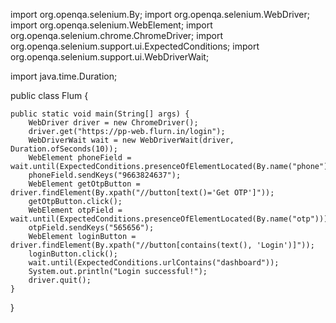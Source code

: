 import org.openqa.selenium.By;
import org.openqa.selenium.WebDriver;
import org.openqa.selenium.WebElement;
import org.openqa.selenium.chrome.ChromeDriver;
import org.openqa.selenium.support.ui.ExpectedConditions;
import org.openqa.selenium.support.ui.WebDriverWait;

import java.time.Duration;

public class Flum {

	public static void main(String[] args) {
		WebDriver driver = new ChromeDriver();
		driver.get("https://pp-web.flurn.in/login");
		WebDriverWait wait = new WebDriverWait(driver, Duration.ofSeconds(10));
		WebElement phoneField = wait.until(ExpectedConditions.presenceOfElementLocated(By.name("phone")));
		phoneField.sendKeys("9663824637");
		WebElement getOtpButton = driver.findElement(By.xpath("//button[text()='Get OTP']"));
		getOtpButton.click();
		WebElement otpField = wait.until(ExpectedConditions.presenceOfElementLocated(By.name("otp")));
		otpField.sendKeys("565656"); 
		WebElement loginButton = driver.findElement(By.xpath("//button[contains(text(), 'Login')]"));
		loginButton.click();
		wait.until(ExpectedConditions.urlContains("dashboard"));
		System.out.println("Login successful!");
		driver.quit();
	}
}
